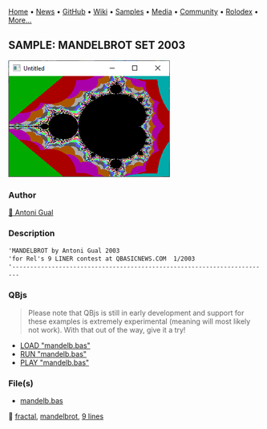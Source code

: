 [Home](https://qb64.com) • [News](../../news.md) • [GitHub](../../github.md) • [Wiki](../../wiki.md) • [Samples](../../samples.md) • [Media](../../media.md) • [Community](../../community.md) • [Rolodex](../../rolodex.md) • [More...](../../more.md)

## SAMPLE: MANDELBROT SET 2003

![screenshot.png](img/screenshot.png)

### Author

[🐝 Antoni Gual](../antoni-gual.md) 

### Description

```text
'MANDELBROT by Antoni Gual 2003
'for Rel's 9 LINER contest at QBASICNEWS.COM  1/2003
'------------------------------------------------------------------------
```

### QBjs

> Please note that QBjs is still in early development and support for these examples is extremely experimental (meaning will most likely not work). With that out of the way, give it a try!

* [LOAD "mandelb.bas"](https://v6p9d9t4.ssl.hwcdn.net/html/5963335/index.html?src=https://qb64.com/samples/mandelbrot-set-2003/src/mandelb.bas)
* [RUN "mandelb.bas"](https://v6p9d9t4.ssl.hwcdn.net/html/5963335/index.html?mode=auto&src=https://qb64.com/samples/mandelbrot-set-2003/src/mandelb.bas)
* [PLAY "mandelb.bas"](https://v6p9d9t4.ssl.hwcdn.net/html/5963335/index.html?mode=play&src=https://qb64.com/samples/mandelbrot-set-2003/src/mandelb.bas)

### File(s)

* [mandelb.bas](src/mandelb.bas)

🔗 [fractal](../fractal.md), [mandelbrot](../mandelbrot.md), [9 lines](../9-lines.md)

